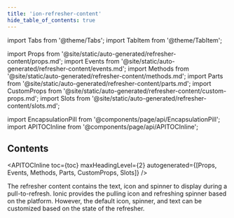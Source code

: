 ```yaml
---
title: 'ion-refresher-content'
hide_table_of_contents: true
---
```


import Tabs from '@theme/Tabs';
import TabItem from '@theme/TabItem';

import Props from '@site/static/auto-generated/refresher-content/props.md';
import Events from '@site/static/auto-generated/refresher-content/events.md';
import Methods from '@site/static/auto-generated/refresher-content/methods.md';
import Parts from '@site/static/auto-generated/refresher-content/parts.md';
import CustomProps from '@site/static/auto-generated/refresher-content/custom-props.md';
import Slots from '@site/static/auto-generated/refresher-content/slots.md';

import EncapsulationPill from '@components/page/api/EncapsulationPill';
import APITOCInline from '@components/page/api/APITOCInline';

<h2 className="table-of-contents__title">Contents</h2>

<APITOCInline
toc={toc}
maxHeadingLevel={2}
autogenerated={[Props, Events, Methods, Parts, CustomProps, Slots]}
/>

The refresher content contains the text, icon and spinner to display during a pull-to-refresh. Ionic provides the pulling icon and refreshing spinner based on the platform. However, the default icon, spinner, and text can be customized based on the state of the refresher.

<Props />
<Events />
<Methods />
<Parts />
<CustomProps />
<Slots />
